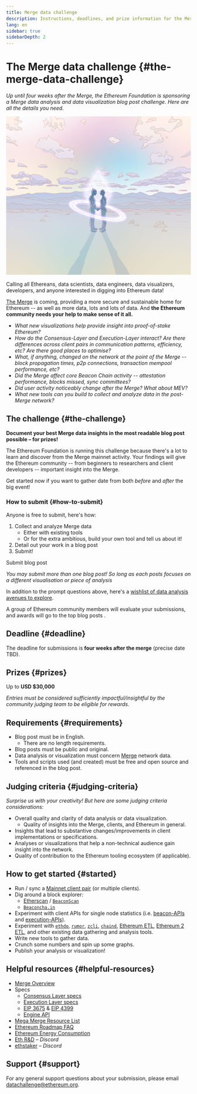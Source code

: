 ```yaml
---
title: Merge data challenge
description: Instructions, deadlines, and prize information for the Merge data challenge
lang: en
sidebar: true
sidebarDepth: 2
---
```


# The Merge data challenge {#the-merge-data-challenge}

_Up until four weeks after the Merge, the Ethereum Foundation is sponsoring a Merge data analysis and data visualization blog post challenge. Here are all the details you need._

<Divider />

![Two people holding hands in field with ethereum logo](./merge-data-challenge.jpg)

Calling all Ethereans, data scientists, data engineers, data visualizers, developers, and anyone interested in digging into Ethereum data!

[The Merge](https://ethereum.org/en/upgrades/merge/) is coming, providing a more secure and sustainable home for Ethereum -- as well as more data, lots and lots of data. And **the Ethereum community needs your help to make sense of it all.**

- _What new visualizations help provide insight into proof-of-stake Ethereum?_
- _How do the Consensus-Layer and Execution-Layer interact? Are there differences across client pairs in communication patterns, efficiency, etc? Are there good places to optimise?_
- _What, if anything, changed on the network at the point of the Merge -- block propagation times, p2p connections, transaction mempool performance, etc?_
- _Did the Merge affect core Beacon Chain activity -- attestation performance, blocks missed, sync committees?_
- _Did user activity noticeably change after the Merge? What about MEV?_
- _What new tools can you build to collect and analyze data in the post-Merge network?_

## The challenge {#the-challenge}

**Document your best Merge data insights in the most readable blog post possible – for prizes!**

The Ethereum Foundation is running this challenge because there's a lot to learn and discover from the Merge mainnet activity. Your findings will give the Ethereum community -- from beginners to researchers and client developers -- important insight into the Merge.

Get started now if you want to gather date from both _before_ and _after_ the big event!

 <Emoji text=":rocket:" size={1} />

### How to submit {#how-to-submit}

Anyone is free to submit, here's how:

1.  Collect and analyze Merge data
    - Either with existing tools
    - Or for the extra ambitious, build your own tool and tell us about it!
2.  Detail out your work in a blog post
3.  Submit!

<!-- TODO: link to new submission form -->

<ButtonLink to="https://esp.ethereum.foundation/">Submit blog post</ButtonLink>

_You may submit more than one blog post! So long as each posts focuses on a different visualisation or piece of analysis_

In addition to the prompt questions above, here's a [wishlist of data analysis avenues to explore](https://notes.ethereum.org/@djrtwo/merge-data-comp-wish).

A group of Ethereum community members will evaluate your submissions, and awards will go to the top blog posts <Emoji text=":trophy:" size={1} />.

## Deadline <Emoji text=":alarm_clock:" size={1} /> {#deadline}

The deadline for submissions is **four weeks after the merge** (precise date TBD).

## Prizes <Emoji text=":money_with_wings:" size={1} /> {#prizes}

Up to **USD $30,000**

_Entries must be considered sufficiently impactful/insightful by the community judging team to be eligible for rewards._

## Requirements {#requirements}

- Blog post must be in English.
  - There are no length requirements.
- Blog posts must be public and original.
- Data analysis or visualization must concern [Merge](/upgrades/merge/) network data.
- Tools and scripts used (and created) must be free and open source and referenced in the blog post.

## Judging criteria {#judging-criteria}

_Surprise us with your creativity! But here are some judging criteria considerations:_

- Overall quality and clarity of data analysis or data visualization.
  - Quality of insights into the Merge, clients, and Ethereum in general.
- Insights that lead to substantive changes/improvements in client implementations or specifications.
- Analyses or visualizations that help a non-technical audience gain insight into the network.
- Quality of contribution to the Ethereum tooling ecosystem (if applicable).

## How to get started {#started}

<!-- LINK TO mainnet announcement -->

- Run / sync a [Mainnet client pair](https://blog.ethereum.org/) (or multiple clients).
- Dig around a block explorer:
  - [Etherscan](https://etherscan.io/) / [`BeaconScan`](https://beaconscan.com/)
  - [`Beaconcha.in`](https://beaconcha.in/)
- Experiment with client APIs for single node statistics (i.e. [beacon-APIs](https://github.com/ethereum/beacon-APIs) and [execution-APIs](https://github.com/ethereum/execution-apis/)).
- Experiment with [`ethdo`](https://github.com/wealdtech/ethdo), [`rumor`](https://github.com/protolambda/rumor), [`zcli`](https://github.com/protolambda/zcli), [`chaind`](https://github.com/wealdtech/chaind), [Ethereum ETL](https://github.com/blockchain-etl/ethereum-etl), [Ethereum 2 ETL](https://github.com/blockchain-etl/ethereum2-etl), and other existing data gathering and analysis tools.
- Write new tools to gather data.
- Crunch some numbers and spin up some graphs.
- Publish your analysis or visualization!

## Helpful resources {#helpful-resources}

- [Merge Overview](https://ethereum.org/en/upgrades/merge/)
- Specs
  - [Consensus Layer specs](https://github.com/ethereum/consensus-specs)
  - [Execution Layer specs](https://github.com/ethereum/execution-specs)
  - [EIP 3675](https://eips.ethereum.org/EIPS/eip-3675) & [EIP 4399](https://eips.ethereum.org/EIPS/eip-4399)
  - [Engine API](https://github.com/ethereum/execution-apis/blob/main/src/engine/specification.md)
- [Mega Merge Resource List](https://notes.ethereum.org/@MarioHavel/merge-resources)
- [Ethereum Roadmap FAQ](https://github.com/timbeiko/eth-roadmap-faq)
- [Ethereum Energy Consumption](https://ethereum.org/en/energy-consumption/)
- [Eth R&D](https://discord.gg/VmG7Uxc) _– Discord_
- [ethstaker](https://invite.gg/ethstaker) _– Discord_

## Support {#support}

For any general support questions about your submission, please email [datachallenge@ethereum.org](mailto:datachallenge@ethereum.org).

